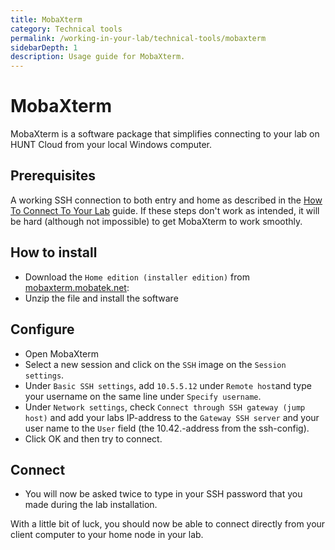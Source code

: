 ```yaml
---
title: MobaXterm
category: Technical tools
permalink: /working-in-your-lab/technical-tools/mobaxterm
sidebarDepth: 1
description: Usage guide for MobaXterm.
---
```


# MobaXterm

MobaXterm is a software package that simplifies connecting to your lab on HUNT Cloud from your local Windows computer.

## Prerequisites

A working SSH connection to both entry and home as described in the [How To Connect To Your Lab](/getting-started/how-to-connect) guide.
If these steps don't work as intended, it will be hard (although not impossible) to get MobaXterm to work smoothly.

## How to install

- Download the `Home edition (installer edition)` from [mobaxterm.mobatek.net](https://mobaxterm.mobatek.net/download.html):
- Unzip the file and install the software

## Configure

- Open MobaXterm
- Select a new session and click on the `SSH` image on the `Session settings`.
- Under `Basic SSH settings`, add `10.5.5.12` under `Remote host`and type your username on the same line under `Specify username`.
- Under `Network settings`, check `Connect through SSH gateway (jump host)` and add your labs IP-address to the `Gateway SSH server` and your user name to the `User` field (the 10.42.-address from the ssh-config).
- Click OK and then try to connect.

## Connect

- You will now be asked twice to type in your SSH password that you made during the lab installation.

With a little bit of luck, you should now be able to connect directly from your client computer to your home node in your lab.

